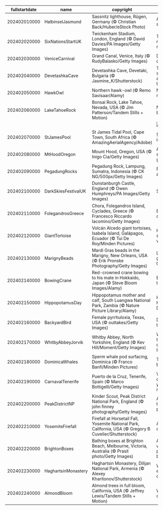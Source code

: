 |fullstartdate|name|copyright|title|image|
|--|--|--|--|--|
202402010000|HalbinselJasmund|Sassnitz lighthouse, Rügen, Germany (© Christian Back/Huber/eStock Photo)|A frozen sentinel|![](/en-GB/2024/02/202402010000HalbinselJasmund.jpg)|
202402020000|SixNationsStartUK|Twickenham Stadium, London, England (© David Davies/PA Images/Getty Images)|Time to ruck and roll|![](/en-GB/2024/02/202402020000SixNationsStartUK.jpg)|
202402030000|VeniceCarnival|Grand Canal, Venice, Italy (© RudyBalasko/Getty Images)|Days of disguises|![](/en-GB/2024/02/202402030000VeniceCarnival.jpg)|
202402040000|DevetashkaCave|Devetashka Cave, Devetaki, Bulgaria (© Jasmine_K/Shutterstock)|The skylights are a nice touch|![](/en-GB/2024/02/202402040000DevetashkaCave.jpg)|
202402050000|HawkOwl|Northern hawk-owl (© Remo Savisaar/Alamy)|Not a night owl|![](/en-GB/2024/02/202402050000HawkOwl.jpg)|
202402060000|LakeTahoeRock|Bonsai Rock, Lake Tahoe, Nevada, USA (© Jim Patterson/Tandem Stills + Motion)|Nature's bonsai|![](/en-GB/2024/02/202402060000LakeTahoeRock.jpg)|
||||![](/en-GB/2024/02/.jpg)|
202402070000|StJamesPool|St James Tidal Pool, Cape Town, South Africa (© AmazingAerialAgency/Adobe)|Sanctuary in the surf|![](/en-GB/2024/02/202402070000StJamesPool.jpg)|
202402080000|MtHoodOregon|Mount Hood, Oregon, USA (© Inigo Cia/Getty Images)|A sleeping giant|![](/en-GB/2024/02/202402080000MtHoodOregon.jpg)|
202402090000|PegadungRocks|Pegadung Rock, Lampung, Sumatra, Indonesia (© CK NG/500px/Getty Images)|Rocks and roll|![](/en-GB/2024/02/202402090000PegadungRocks.jpg)|
202402100000|DarkSkiesFestivalUK|Dunstanburgh Castle, England (© Owen Humphreys/PA Images/Getty Images)|Starstruck|![](/en-GB/2024/02/202402100000DarkSkiesFestivalUK.jpg)|
202402110000|FolegandrosGreece|Chora, Folegandros Island, Cyclades, Greece (© Francesco Riccardo Iacomino/Getty Images)|Elysium on Earth|![](/en-GB/2024/02/202402110000FolegandrosGreece.jpg)|
202402120000|GiantTortoise|Volcán Alcedo giant tortoises, Isabela Island, Galápagos, Ecuador (© Tui De Roy/Minden Pictures)|Home sweet volcano|![](/en-GB/2024/02/202402120000GiantTortoise.jpg)|
202402130000|MarignyBeads|Mardi Gras beads in the Marigny, New Orleans, USA (© Erik Pronske Photography/Getty Images)|Let the good times roll!|![](/en-GB/2024/02/202402130000MarignyBeads.jpg)|
202402140000|BowingCrane|Red-crowned crane bowing to his mate in Hokkaido, Japan (© Steve Bloom Images/Alamy)|Better together|![](/en-GB/2024/02/202402140000BowingCrane.jpg)|
202402150000|HippopotamusDay|Hippopotamus mother and calf, South Luangwa National Park, Zambia (© Nature Picture Library/Alamy)|Happy Hippo Day!|![](/en-GB/2024/02/202402150000HippopotamusDay.jpg)|
202402160000|BackyardBird|Female pyrrhuloxia, Texas, USA (© outtakes/Getty Images)|Dapper in the desert|![](/en-GB/2024/02/202402160000BackyardBird.jpg)|
202402170000|WhitbyAbbeyJorvik|Whitby Abbey, North Yorkshire, England (© Kev Hill/Moment/Getty Images)|Where the past comes to life|![](/en-GB/2024/02/202402170000WhitbyAbbeyJorvik.jpg)|
202402180000|DominicaWhales|Sperm whale pod surfacing, Dominica (© Franco Banfi/Minden Pictures)|Taking a breather|![](/en-GB/2024/02/202402180000DominicaWhales.jpg)|
202402190000|CarnavalTenerife|Puerto de la Cruz, Tenerife, Spain (© Marco Bottigelli/Getty Images)|Vibrant colours all year round!|![](/en-GB/2024/02/202402190000CarnavalTenerife.jpg)|
202402200000|PeakDistrictNP|Kinder Scout, Peak District National Park, England (© john finney photography/Getty Images)|A park for the people|![](/en-GB/2024/02/202402200000PeakDistrictNP.jpg)|
202402210000|YosemiteFirefall|Firefall at Horsetail Fall, Yosemite National Park, California, USA (© Gregory B Cuvelier/Shutterstock)|A natural oxymoron|![](/en-GB/2024/02/202402210000YosemiteFirefall.jpg)|
202402220000|BrightonBoxes|Bathing boxes at Brighton Beach, Melbourne, Victoria, Australia (© Prasit photo/Getty Images)|A veritable palette of boxes|![](/en-GB/2024/02/202402220000BrightonBoxes.jpg)|
202402230000|HaghartsinMonastery|Haghartsin Monastery, Dilijan National Park, Armenia (© Alexey Kharitonov/Shutterstock)|Where eagles dance|![](/en-GB/2024/02/202402230000HaghartsinMonastery.jpg)|
202402240000|AlmondBloom|Almond trees in full bloom, California, USA (© Jeffrey Lewis/Tandem Stills + Motion)|Whispers of spring|![](/en-GB/2024/02/202402240000AlmondBloom.jpg)|

